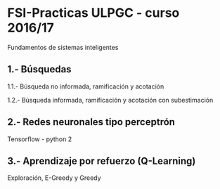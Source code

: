 # FSI-Practicas ULPGC - curso 2016/17
Fundamentos de sistemas inteligentes

## 1.- Búsquedas
1.1.- Búsqueda no informada, ramificación y acotación 

1.2.- Búsqueda informada, ramificación y acotación con subestimación

## 2.- Redes neuronales tipo perceptrón
Tensorflow - python 2

## 3.- Aprendizaje por refuerzo (Q-Learning)
Exploración, E-Greedy y Greedy